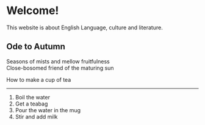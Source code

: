 <h1>  Welcome! </h1> 

<p>This website is about English Language, culture and literature.</p>


<h2> Ode to Autumn</h2> 

<p>
  Seasons of mists and mellow fruitfulness<br>
  Close-bosomed friend of the maturing sun<br>
  </p>
  <p>How to make a cup of tea</p>
  <hr>
  <ol>
  <li>Boil the water </li>
  <li>Get a teabag </li>
  <li>Pour the water in the mug </li>
  <li>Stir and add milk </li>
   
  </ol>
